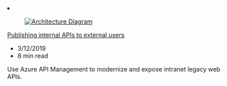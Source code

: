 <!-- This file is automatically generated by build/architectures/build_index.py. Any updates will be lost. -->

<!-- markdownlint-disable MD033 -->

<li class="grid-item item-column" data-categories="Integration Hybrid ">
<article class="card">
    <div class="card-header has-margin-bottom-none" aria-hidden="true">
        <figure class="image diagram has-height-175 has-overflow-hidden level">
            <a href="/azure/architecture/example-scenario/apps/publish-internal-apis-externally"><img src="/azure/architecture/browse/thumbs/publish-internal-apis-externally.png" class="diagram" alt="Architecture Diagram" data-linktype="relative-path"></a>
        </figure>
    </div>
    <div class="card-content">
        <a class="card-content-title has-margin-top-none" href="/azure/architecture/example-scenario/apps/publish-internal-apis-externally">
            <p>Publishing internal APIs to external users</p>
        </a>
        <ul class="card-content-metadata">
            <li>3/12/2019</li>
            <li>8 min read</li>
        </ul>
        <p class="card-content-description">Use Azure API Management to modernize and expose intranet legacy web APIs.</p>
        <div class="bottom-to-top-fade is-hidden-mobile"></div>
    </div>
</article>
</li>
